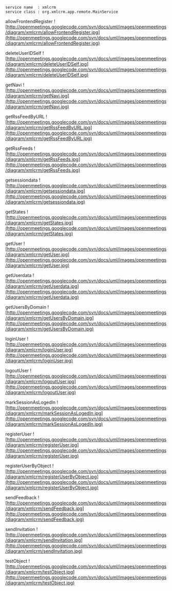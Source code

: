 
```
service name  : xmlcrm
service class : org.xmlcrm.app.remote.MainService
```

allowFrontendRegister
![http://openmeetings.googlecode.com/svn/docs/uml/images/openmeetings/diagram/xmlcrm/allowFrontendRegister.jpg](http://openmeetings.googlecode.com/svn/docs/uml/images/openmeetings/diagram/xmlcrm/allowFrontendRegister.jpg)

deleteUserIDSelf
![http://openmeetings.googlecode.com/svn/docs/uml/images/openmeetings/diagram/xmlcrm/deleteUserIDSelf.jpg](http://openmeetings.googlecode.com/svn/docs/uml/images/openmeetings/diagram/xmlcrm/deleteUserIDSelf.jpg)

getNavi
![http://openmeetings.googlecode.com/svn/docs/uml/images/openmeetings/diagram/xmlcrm/getNavi.jpg](http://openmeetings.googlecode.com/svn/docs/uml/images/openmeetings/diagram/xmlcrm/getNavi.jpg)

getRssFeedByURL
![http://openmeetings.googlecode.com/svn/docs/uml/images/openmeetings/diagram/xmlcrm/getRssFeedByURL.jpg](http://openmeetings.googlecode.com/svn/docs/uml/images/openmeetings/diagram/xmlcrm/getRssFeedByURL.jpg)

getRssFeeds
![http://openmeetings.googlecode.com/svn/docs/uml/images/openmeetings/diagram/xmlcrm/getRssFeeds.jpg](http://openmeetings.googlecode.com/svn/docs/uml/images/openmeetings/diagram/xmlcrm/getRssFeeds.jpg)

getsessiondata
![http://openmeetings.googlecode.com/svn/docs/uml/images/openmeetings/diagram/xmlcrm/getsessiondata.jpg](http://openmeetings.googlecode.com/svn/docs/uml/images/openmeetings/diagram/xmlcrm/getsessiondata.jpg)

getStates
![http://openmeetings.googlecode.com/svn/docs/uml/images/openmeetings/diagram/xmlcrm/getStates.jpg](http://openmeetings.googlecode.com/svn/docs/uml/images/openmeetings/diagram/xmlcrm/getStates.jpg)

getUser
![http://openmeetings.googlecode.com/svn/docs/uml/images/openmeetings/diagram/xmlcrm/getUser.jpg](http://openmeetings.googlecode.com/svn/docs/uml/images/openmeetings/diagram/xmlcrm/getUser.jpg)

getUserdata
![http://openmeetings.googlecode.com/svn/docs/uml/images/openmeetings/diagram/xmlcrm/getUserdata.jpg](http://openmeetings.googlecode.com/svn/docs/uml/images/openmeetings/diagram/xmlcrm/getUserdata.jpg)

getUsersByDomain
![http://openmeetings.googlecode.com/svn/docs/uml/images/openmeetings/diagram/xmlcrm/getUsersByDomain.jpg](http://openmeetings.googlecode.com/svn/docs/uml/images/openmeetings/diagram/xmlcrm/getUsersByDomain.jpg)

loginUser
![http://openmeetings.googlecode.com/svn/docs/uml/images/openmeetings/diagram/xmlcrm/loginUser.jpg](http://openmeetings.googlecode.com/svn/docs/uml/images/openmeetings/diagram/xmlcrm/loginUser.jpg)

logoutUser
![http://openmeetings.googlecode.com/svn/docs/uml/images/openmeetings/diagram/xmlcrm/logoutUser.jpg](http://openmeetings.googlecode.com/svn/docs/uml/images/openmeetings/diagram/xmlcrm/logoutUser.jpg)

markSessionAsLogedIn
![http://openmeetings.googlecode.com/svn/docs/uml/images/openmeetings/diagram/xmlcrm/markSessionAsLogedIn.jpg](http://openmeetings.googlecode.com/svn/docs/uml/images/openmeetings/diagram/xmlcrm/markSessionAsLogedIn.jpg)

registerUser
![http://openmeetings.googlecode.com/svn/docs/uml/images/openmeetings/diagram/xmlcrm/registerUser.jpg](http://openmeetings.googlecode.com/svn/docs/uml/images/openmeetings/diagram/xmlcrm/registerUser.jpg)

registerUserByObject
![http://openmeetings.googlecode.com/svn/docs/uml/images/openmeetings/diagram/xmlcrm/registerUserByObject.jpg](http://openmeetings.googlecode.com/svn/docs/uml/images/openmeetings/diagram/xmlcrm/registerUserByObject.jpg)

sendFeedback
![http://openmeetings.googlecode.com/svn/docs/uml/images/openmeetings/diagram/xmlcrm/sendFeedback.jpg](http://openmeetings.googlecode.com/svn/docs/uml/images/openmeetings/diagram/xmlcrm/sendFeedback.jpg)

sendInvitation
![http://openmeetings.googlecode.com/svn/docs/uml/images/openmeetings/diagram/xmlcrm/sendInvitation.jpg](http://openmeetings.googlecode.com/svn/docs/uml/images/openmeetings/diagram/xmlcrm/sendInvitation.jpg)

testObject
![http://openmeetings.googlecode.com/svn/docs/uml/images/openmeetings/diagram/xmlcrm/testObject.jpg](http://openmeetings.googlecode.com/svn/docs/uml/images/openmeetings/diagram/xmlcrm/testObject.jpg)